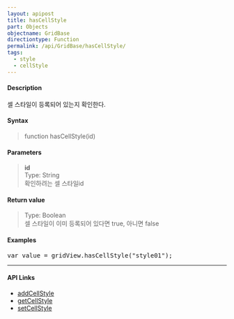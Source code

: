 ```yaml
---
layout: apipost
title: hasCellStyle
part: Objects
objectname: GridBase
directiontype: Function
permalink: /api/GridBase/hasCellStyle/
tags:
  - style
  - cellStyle
---
```



#### Description

 셀 스타일이 등록되어 있는지 확인한다.  

#### Syntax

> function hasCellStyle(id)  

#### Parameters

> **id**  
> Type: String  
> 확인하려는 셀 스타일id  

#### Return value

> Type: Boolean  
> 셀 스타일이 이미 등록되어 있다면 true, 아니면 false  

#### Examples 

<pre class="prettyprint">
var value = gridView.hasCellStyle("style01");
</pre>

---

#### API Links

* [addCellStyle](/api/GridBase/addCellStyle)
* [getCellStyle](/api/GridBase/getCellStyle)
* [setCellStyle](/api/GridBase/setCellStyle)